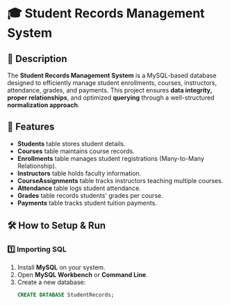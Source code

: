 # 🎓 Student Records Management System

## 📌 Description
The **Student Records Management System** is a MySQL-based database designed to efficiently manage student enrollments, courses, instructors, attendance, grades, and payments. This project ensures **data integrity, proper relationships**, and optimized **querying** through a well-structured **normalization approach**.

## 🚀 Features
- **Students** table stores student details.
- **Courses** table maintains course records.
- **Enrollments** table manages student registrations (Many-to-Many Relationship).
- **Instructors** table holds faculty information.
- **CourseAssignments** table tracks instructors teaching multiple courses.
- **Attendance** table logs student attendance.
- **Grades** table records students' grades per course.
- **Payments** table tracks student tuition payments.

## 🛠️ How to Setup & Run
### **1️⃣ Importing SQL**
1. Install **MySQL** on your system.
2. Open **MySQL Workbench** or **Command Line**.
3. Create a new database:
   ```sql
   CREATE DATABASE StudentRecords;